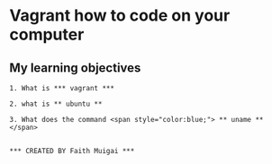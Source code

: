# Vagrant how to code on your computer

## My learning objectives
   
	1. What is *** vagrant ***

	2. what is ** ubuntu **

	3. What does the command <span style="color:blue;"> ** uname ** </span>


	*** CREATED BY Faith Muigai ***

